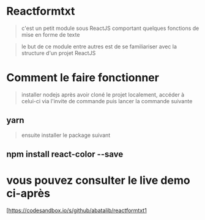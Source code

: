 # Reactformtxt
> c'est un petit module sous ReactJS comportant quelques fonctions de mise en forme de texte

> le but de ce module entre autres est de se familiariser avec la structure d'un projet ReactJS

# Comment le faire fonctionner
> installer nodejs
> après avoir cloné le projet localement, accéder à celui-ci via l'invite de commande puis
> lancer la commande suivante
## yarn

> ensuite installer le package suivant
## npm install react-color --save

# vous pouvez consulter le live demo ci-après
 [https://codesandbox.io/s/github/abatalib/reactformtxt1

